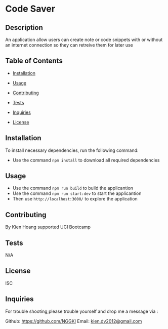 # Code Saver

## Description

An application allow users can create note or code snippets with or without an internet connection so they can retreive them for later use

## Table of Contents

- [Installation](#installation)

- [Usage](#usage)

- [Contributing](#contributing)

- [Tests](#tests)

- [Inquiries](#Inquiries)

- [License](#License)

## Installation

To install necessary dependencies, run the following command:

- Use the command `npm install` to download all required dependencies

## Usage

- Use the command `npm run build` to build the applicantion
- Use the command `npm run start:dev` to start the applicantion
- Then use `http://localhost:3000/` to explore the application

## Contributing

By Kien Hoang supported UCI Bootcamp

## Tests

N/A

## License

ISC

## Inquiries

For trouble shooting,please trouble yourself and drop me a message via :

Github: https://github.com/NGGKI
Email: kien.dv2012@gmail.com
